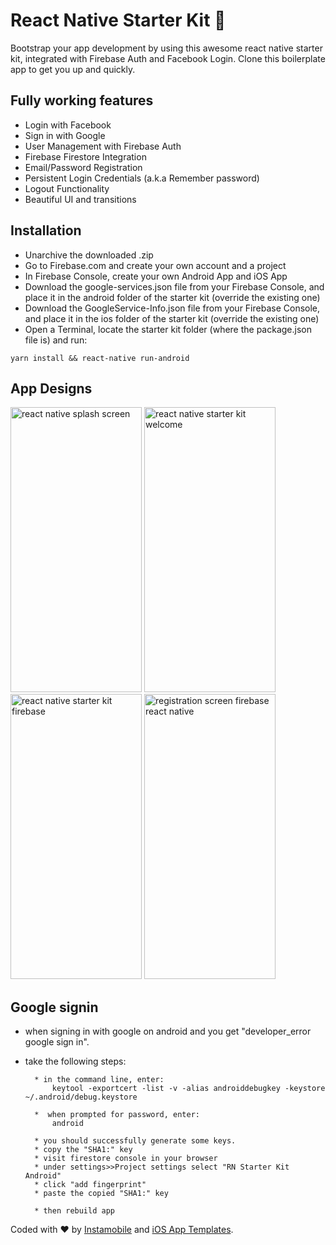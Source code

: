 # React Native Starter Kit 🚀

Bootstrap your app development by using this awesome react native starter kit, integrated with Firebase Auth and Facebook Login. Clone this boilerplate app to get you up and quickly.

## Fully working features

- Login with Facebook
- Sign in with Google
- User Management with Firebase Auth
- Firebase Firestore Integration
- Email/Password Registration
- Persistent Login Credentials (a.k.a Remember password)
- Logout Functionality
- Beautiful UI and transitions

## Installation

* Unarchive the downloaded .zip
* Go to Firebase.com and create your own account and a project
* In Firebase Console, create your own Android App and iOS App
* Download the google-services.json file from your Firebase Console, and place it in the android folder of the starter kit (override the existing one)
* Download the GoogleService-Info.json file from your Firebase Console, and place it in the ios folder of the starter kit (override the existing one)
* Open a Terminal, locate the starter kit folder (where the package.json file is) and run:

```
yarn install && react-native run-android
```


## App Designs

<a href="https://www.instamobile.io/app-templates/react-native-starter-kit-firebase/">
	<img src="https://www.instamobile.io/wp-content/uploads/2019/01/Simulator-Screen-Shot-iPhone-XS-2019-01-20-at-16.00.46-473x1024.png" alt="react native splash screen" width="210" height="456" /></a>
<a href="https://www.instamobile.io/app-templates/react-native-starter-kit-firebase/">
	<img src="https://www.instamobile.io/wp-content/uploads/2019/01/Simulator-Screen-Shot-iPhone-XS-2019-01-20-at-16.17.53-473x1024.png" alt="react native starter kit welcome" width="210" height="456"/></a>
<a href="https://www.instamobile.io/templates">
	<img src="https://www.instamobile.io/wp-content/uploads/2019/01/Simulator-Screen-Shot-iPhone-XS-2019-01-20-at-16.18.34-473x1024.png" alt="react native starter kit firebase" width="210" height="456" /></a>
<a href="https://www.instamobile.io">
	<img src="https://www.instamobile.io/wp-content/uploads/2019/01/Simulator-Screen-Shot-iPhone-XS-2019-01-20-at-16.18.39-473x1024.png" alt="registration screen firebase react native" width="210" height="456" /></a>

## Google signin

- when signing in with google on android and you get "developer_error google sign in".
- take the following steps:

      	* in the command line, enter:
      		keytool -exportcert -list -v -alias androiddebugkey -keystore ~/.android/debug.keystore

      	*  when prompted for password, enter:
      		android

      	* you should successfully generate some keys.
      	* copy the "SHA1:" key
      	* visit firestore console in your browser
      	* under settings>>Project settings select "RN Starter Kit Android"
      	* click "add fingerprint"
      	* paste the copied "SHA1:" key

      	* then rebuild app

Coded with ❤️ by <a href="https://instamobile.io">Instamobile</a> and <a href="https://iosapptemplates.com">iOS App Templates</a>.
